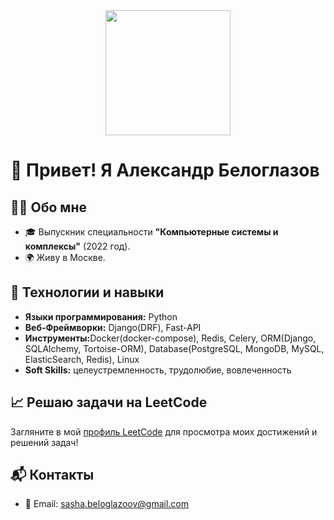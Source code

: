 <!DOCTYPE html>
<html lang="en">
<head>
    <meta charset="UTF-8">
    <meta name="viewport" content="width=device-width, initial-scale=1.0">
</head>
<body>
  <div id="header" align="center">
    <img src="https://i.giphy.com/media/v1.Y2lkPTc5MGI3NjExcjd6dWhsbGk1bXYwZzNiMndmbTFtYTY0Z29ranhxMGc1ajFqbHk5cCZlcD12MV9pbnRlcm5hbF9naWZfYnlfaWQmY3Q9Zw/vzO0Vc8b2VBLi/giphy.gif" width="200"/>
  </div>
    <h1>👋 Привет! Я Александр Белоглазов</h1>
    <h2>🧑‍💻 Обо мне</h2>
    <ul>
        <li>🎓 Выпускник специальности <strong>"Компьютерные системы и комплексы"</strong> (2022 год).</li>
        <li>🌍 Живу в Москве.</li>
    </ul>  
    <h2>🔧 Технологии и навыки</h2>
    <ul>
        <li><strong>Языки программирования:</strong> Python</li>
        <li><strong>Веб-Фреймворки:</strong> Django(DRF), Fast-API</li>
        <li><strong>Инструменты:</strong>Docker(docker-compose), Redis, Celery, ORM(Django, SQLAlchemy, Tortoise-ORM), Database(PostgreSQL, MongoDB, MySQL, ElasticSearch, Redis), Linux</li>
        <li><strong>Soft Skills:</strong> целеустремленность, трудолюбие, вовлеченность</li>
    </ul>
    <h2>📈 Решаю задачи на LeetCode</h2>
    <p>
        Загляните в мой <a href="https://leetcode.com/alexander_vladimirovich/" target="_blank">профиль LeetCode</a> для просмотра моих достижений и решений задач!
    </p>   
    <h2>📬 Контакты</h2>
    <ul>
        <li>📧 Email: <a href="mailto:sasha.beloglazoov@gmail.com">sasha.beloglazoov@gmail.com</a></li>
    </ul>
</body>
</html>
